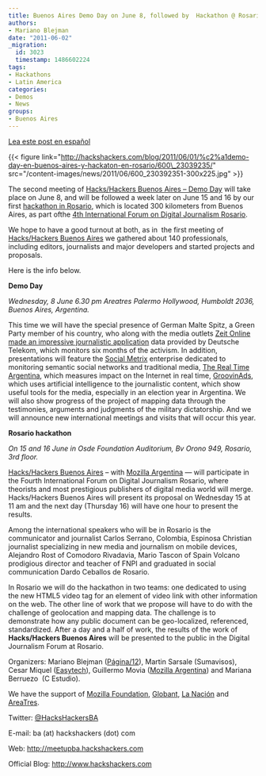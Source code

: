 ```yaml
---
title: Buenos Aires Demo Day on June 8, followed by  Hackathon @ Rosario on June 15-16
authors:
- Mariano Blejman
date: "2011-06-02"
_migration:
  id: 3023
  timestamp: 1486602224
tags:
- Hackathons
- Latin America
categories:
- Demos
- News
groups:
- Buenos Aires
---
```


[Lea este post en español][1]

{{< figure link="http://hackshackers.com/blog/2011/06/01/%c2%a1demo-day-en-buenos-aires-y-hackaton-en-rosario/600\_23039235/" src="/content-images/news/2011/06/600\_230392351-300x225.jpg" >}}

The second meeting of [Hacks/Hackers Buenos Aires &#8211; Demo Day][2] will take place on June 8, and will be followed a week later on June 15 and 16 by our first [hackathon in Rosario][3], which is located 300 kilometers from Buenos Aires, as part ofthe [4th International Forum on Digital Journalism Rosario][4].

We hope to have a good turnout at both, as in  the first meeting of [Hacks/Hackers Buenos Aires][5] we gathered about 140 professionals, including editors, journalists and major developers and started projects and proposals.

Here is the info below.

**Demo Day**

_Wednesday, 8 June 6.30 pm Areatres Palermo Hollywood, Humboldt 2036, Buenos Aires, Argentina._

This time we will have the special presence of German Malte Spitz, a Green Party member of his country, who along with the media outlets [Zeit Online made an impressive journalistic application][6] data provided by Deutsche Telekom, which monitors six months of the activism. In addition, presentations will feature the [Social Metrix][7] enterprise dedicated to monitoring semantic social networks and traditional media, [The Real Time Argentina][8], which measures impact on the Internet in real time, [GroovinAds][9], which uses artificial intelligence to the journalistic content, which show useful tools for the media, especially in an election year in Argentina. We will also show progress of the project of mapping data through the testimonies, arguments and judgments of the military dictatorship. And we will announce new international meetings and visits that will occur this year.

**Rosario hackathon**

_On 15 and 16 June in Osde Foundation Auditorium, Bv Orono 949, Rosario, 3rd floor._

[Hacks/Hackers Buenos Aires][5] &#8211; with [Mozilla Argentina][10] &#8212; will participate in the Fourth International Forum on Digital Journalism Rosario, where theorists and most prestigious publishers of digital media world will merge. Hacks/Hackers Buenos Aires will present its proposal on Wednesday 15 at 11 am and the next day (Thursday 16) will have one hour to present the results.

Among the international speakers who will be in Rosario is the communicator and journalist Carlos Serrano, Colombia, Espinosa Christian journalist specializing in new media and journalism on mobile devices, Alejandro Rost of Comodoro Rivadavia, Mario Tascon of Spain Volcano prodigious director and teacher of FNPI and graduated in social communication Dardo Ceballos de Rosario.

In Rosario we will do the hackathon in two teams: one dedicated to using the new HTML5 video tag for an element of video link with other information on the web. The other line of work that we propose will have to do with the challenge of geolocation and mapping data. The challenge is to demonstrate how any public document can be geo-localized, referenced, standardized. After a day and a half of work, the results of the work of **Hacks/Hackers Buenos Aires** will be presented to the public in the Digital Journalism Forum at Rosario.

Organizers: Mariano Blejman ([Página/12][11]), Martin Sarsale (Sumavisos), Cesar Miquel ([Easytech][12]), Guillermo Movia ([Mozilla Argentina][10]) and Mariana Berruezo  (C Estudio).

We have the support of [Mozilla Foundation][13], [Globant][14], [La Nación][15] and [AreaTres][16].

Twitter: [@HacksHackersBA][17]

E-mail: ba (at) hackshackers (dot) com

Web: <http://meetupba.hackshackers.com>

Official Blog: <http://www.hackshackers.com>

 [1]: http://hackshackers.com/blog/2011/06/01/%C2%A1demo-day-en-buenos-aires-y-hackaton-en-rosario/
 [2]: http://www.meetup.com/HacksHackersBA/events/18800641/
 [3]: http://www.meetup.com/HacksHackersBA/events/20263891/
 [4]: http://www.fpdrosario.com.ar/foro/
 [5]: http://meetupba.hackshackers.com
 [6]: http://www.zeit.de/datenschutz/malte-spitz-data-retention
 [7]: http://www.socialmetrix.com
 [8]: http://www.therealtime.com.ar
 [9]: http://www.groovinads.com/
 [10]: http://www.mozilla-ar.org/
 [11]: http://www.pagina12.com.ar
 [12]: http://www.easytech.com.ar
 [13]: http://www.mozilla.org/foundation
 [14]: http://www.globant.com
 [15]: http://www.lanacion.com.ar
 [16]: http://www.areatresworkplace.com
 [17]: http://www.twitter.com/HacksHackersBA